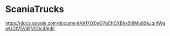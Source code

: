 # ScaniaTrucks

https://docs.google.com/document/d/17tX0eG7gChCXBhx5I8Mu8SkJqi4WgwUOtV5VdFVC0c4/edit
